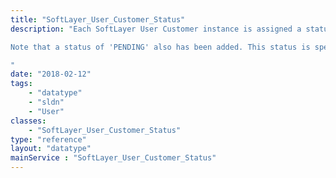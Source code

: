 ```yaml
---
title: "SoftLayer_User_Customer_Status"
description: "Each SoftLayer User Customer instance is assigned a status code that determines how it's treated in the customer portal. This status is reflected in the SoftLayer_User_Customer_Status data type. Status differs from user permissions in that user status applies globally to the portal while user permissions are applied to specific portal functions. 

Note that a status of 'PENDING' also has been added. This status is specific to users that are configured to use IBMid authentication. This would include some (not all) users on accounts that are linked to Platform Services (PaaS, formerly Bluemix) accounts, but is not limited to users in such accounts. Using IBMid authentication is optional for active users even if it is not required by the account type. PENDING status indicates that a relationship between an IBMid and a user is being set up but is not complete. To be complete, PENDING users need to perform an action ('accepting the invitation') before becoming an active user within IBM Cloud and/or IMS. PENDING is a system state, and can not be administered by users (including the account master user). SoftLayer Commercial is the only environment where IBMid and/or account linking are used. 

"
date: "2018-02-12"
tags:
    - "datatype"
    - "sldn"
    - "User"
classes:
    - "SoftLayer_User_Customer_Status"
type: "reference"
layout: "datatype"
mainService : "SoftLayer_User_Customer_Status"
---
```

